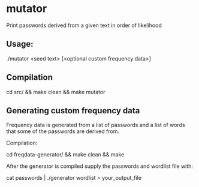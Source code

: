 # mutator
Print passwords derived from a given text in order of likelihood

## Usage:
./mutator \<seed text\> \[\<optional custom frequency data\>\]

## Compilation
cd src/ && make clean && make mutator

## Generating custom frequency data
Frequency data is generated from a list of passwords and a list of words that
some of the passwords are derived from.

Compilation:

cd freqdata-generator/ && make clean && make

After the generator is compiled supply the passwords and wordlist file with:

cat passwords | ./generator wordlist > your_output_file
